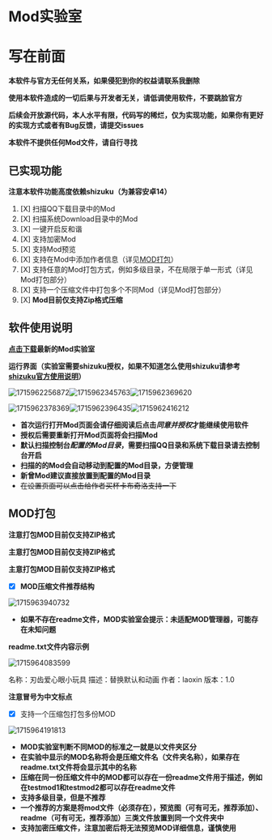 # Mod实验室

# 写在前面

**本软件与官方无任何关系，如果侵犯到你的权益请联系我删除**

**使用本软件造成的一切后果与开发者无关，请低调使用软件，不要跳脸官方**

**后续会开放源代码，本人水平有限，代码写的稀烂，仅为实现功能，如果你有更好的实现方式或者有Bug反馈，请提交issues**

**本软件不提供任何Mod文件，请自行寻找**

## 已实现功能

**注意本软件功能高度依赖shizuku（为兼容安卓14）**

1. [X] 扫描QQ下载目录中的Mod
2. [X] 扫描系统Download目录中的Mod
3. [X] 一键开启反和谐
4. [X] 支持加密Mod
5. [X] 支持Mod预览
6. [X] 支持在Mod中添加作者信息（详见[MOD打包](#MOD打包)）
7. [X] 支持任意的Mod打包方式，例如多级目录，不在局限于单一形式（详见Mod打包部分）
8. [X] 支持一个压缩文件中打包多个不同Mod（详见Mod打包部分）
9. [X] **Mod目前仅支持Zip格式压缩**

## 软件使用说明

**[点击下载](https://github.com/laoxinH/crosscore-mod-manager/releases)最新的Mod实验室**

**运行界面（实验室需要shizuku授权，如果不知道怎么使用shizuku请参考[shizuku官方使用说明](https://shizuku.rikka.app/zh-hans/guide/setup/#%E9%80%9A%E8%BF%87%E6%97%A0%E7%BA%BF%E8%B0%83%E8%AF%95%E5%90%AF%E5%8A%A8)）**

![1715962256872](image/readme/1715962256872.png?msec=1715965017839 "app主页")![1715962345763](image/readme/1715962345763.png?msec=1715965017839 "首次打开Mod页面")![1715962369620](/image/readme/1715962369620.png?msec=1715965017829)

![1715962378369](/image/readme/1715962378369.png?msec=1715965017831 "shizuku授权")![1715962396435](/image/readme/1715962396435.png?msec=1715965017839 "扫描到的mod")![1715962416212](/image/readme/1715962416212.png?msec=1715965017839 "设置页面")

- **首次运行打开Mod页面会请仔细阅读后点击*同意并授权*才能继续使用软件**
- **授权后需要重新打开Mod页面将会扫描Mod**
- **默认扫描控制台*配置的Mod目录*，需要扫描QQ目录和系统下载目录请去控制台开启**
- **扫描的的Mod会自动移动到配置的Mod目录，方便管理**
- **新曾Mod建议直接放置到配置的Mod目录**
- ~~在设置页面可以点击给作者买杯卡布奇洛支持一下~~

## MOD打包

**注意打包MOD目前仅支持ZIP格式**

**主意打包MOD目前仅支持ZIP格式**

**主意打包MOD目前仅支持ZIP格式**

- [x] **MOD压缩文件推荐结构**

![1715963940732](/image/readme/1715963940732.png?msec=1715965017840)

- **如果不存在readme文件，MOD实验室会提示：未适配MOD管理器，可能存在未知问题**

**readme.txt文件内容示例**

![1715964083599](/image/readme/1715964083599.png?msec=1715965017836)

名称：刃齿爱心眼小玩具
描述：替换默认和动画
作者：laoxin
版本：1.0

**注意冒号为中文标点**

- [x] 支持一个压缩包打包多份MOD

![1715964191813](/image/readme/1715964191813.png?msec=1715965017839)

- **MOD实验室判断不同MOD的标准之一就是以文件夹区分**
- **在实验中显示的MOD名称将会是压缩文件名（文件夹名称），如果存在readme.txt文件将会显示其中的名称**
- **压缩在同一份压缩文件中的MOD都可以存在一份readme文件用于描述，例如在testmod1和testmod2都可以存在readme文件**
- **支持多级目录，但是不推荐**
- **一个推荐的方案是将mod文件（必须存在），预览图（可有可无，推荐添加）、readme（可有可无，推荐添加）三类文件放置到同一个文件夹中**
- **支持加密压缩文件，注意加密后将无法预览MOD详细信息，谨慎使用**
